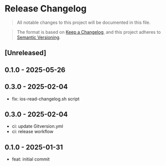 # Release Changelog
> All notable changes to this project will be documented in this file.

> The format is based on [Keep a Changelog](https://keepachangelog.com/en/1.0.0/),
and this project adheres to [Semantic Versioning](https://semver.org/spec/v2.0.0.html).

## [Unreleased]
 
## 0.1.0 - 2025-05-26
 
## 0.3.0 - 2025-02-04

- fix: ios-read-changelog.sh script
 
## 0.3.0 - 2025-02-04

- ci: update Gitversion.yml
- ci: release workflow

## 0.1.0 - 2025-01-31

- feat: initial commit
